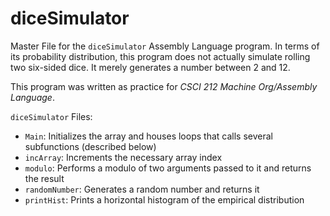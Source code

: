 # diceSimulator
Master File for the `diceSimulator` Assembly Language program. In terms of its probability distribution, this program does not actually simulate rolling two six-sided dice. It merely generates a number between 2 and 12.

This program was written as practice for *CSCI 212 Machine Org/Assembly Language*.

`diceSimulator` Files:
- `Main`: Initializes the array and houses loops that calls several subfunctions (described below)
- `incArray`: Increments the necessary array index
- `modulo`: Performs a modulo of two arguments passed to it and returns the result
- `randomNumber`: Generates a random number and returns it
- `printHist`: Prints a horizontal histogram of the empirical distribution
